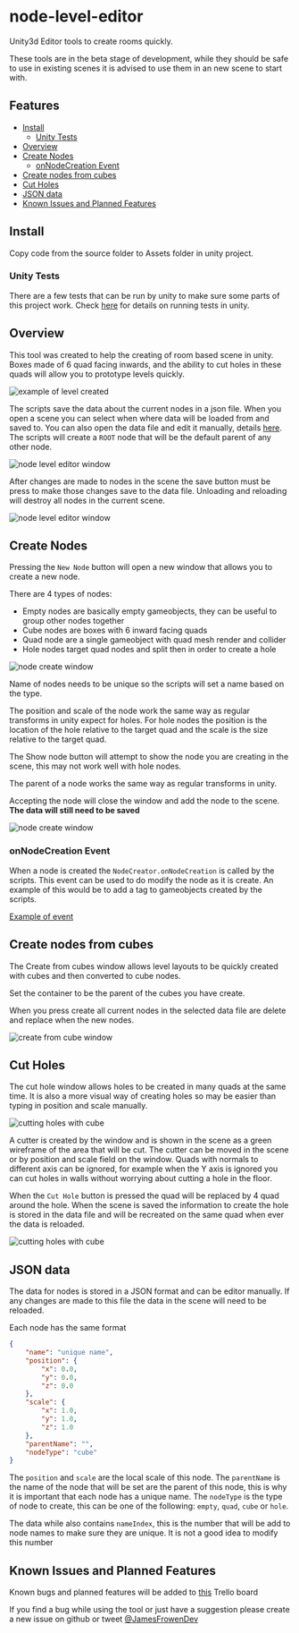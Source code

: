 # node-level-editor

Unity3d Editor tools to create rooms quickly. 

These tools are in the beta stage of development, while they should be safe to use in existing scenes it is advised to use them in an new scene to start with.


## Features

* [Install](#install)
    * [Unity Tests](#test)
* [Overview](#overview)
* [Create Nodes](#create)
    * [onNodeCreation Event](#create_event)
* [Create nodes from cubes](#create_cubes)
* [Cut Holes](#holes)
* [JSON data](#json_data)
* [Known Issues and Planned Features](#known_issues)


## Install <a name="install"></a>

Copy code from the source folder to Assets folder in unity project.


### Unity Tests <a name="test"></a>

There are a few tests that can be run by unity to make sure some parts of this project work. Check [here](https://docs.unity3d.com/Manual/testing-editortestsrunner.html) for details on running tests in unity.


## Overview <a name="overview"></a>

This tool was created to help the creating of room based scene in unity. Boxes made of 6 quad facing inwards, and the ability to cut holes in these quads will allow you to prototype levels quickly. 

![example of level created](https://pbs.twimg.com/media/DTZ3_ZjXkAAwMoZ.jpg)

The scripts save the data about the current nodes in a json file. When you open a scene you can select when where data will be loaded from and saved to. You can also open the data file and edit it manually, details [here](#json_data). The scripts will create a `ROOT` node that will be the default parent of any other node. 

![node level editor window](./docs/node-level-editor-window.jpg)

After changes are made to nodes in the scene the save button must be press to make those changes save to the data file. Unloading and reloading will destroy all nodes in the current scene.

![node level editor window](./docs/node-level-editor-window-loaded.jpg)


## Create Nodes <a name="create"></a>

Pressing the `New Node` button will open a new window that allows you to create a new node.

There are 4 types of nodes:
* Empty nodes are basically empty gameobjects, they can be useful to group other nodes together
* Cube nodes are boxes with 6 inward facing quads
* Quad node are a single gameobject with quad mesh render and collider
* Hole nodes target quad nodes and split then in order to create a hole

![node create window](./docs/node-create-window-types.jpg)

Name of nodes needs to be unique so the scripts will set a name based on the type.

The position and scale of the node work the same way as regular transforms in unity expect for holes. For hole nodes the position is the location of the hole relative to the target quad and the scale is the size relative to the target quad.

The Show node button will attempt to show the node you are creating in the scene, this may not work well with hole nodes.

The parent of a node works the same way as regular transforms in unity.

Accepting the node will close the window and add the node to the scene. **The data will still need to be saved**

![node create window](./docs/node-create-window.jpg)


### onNodeCreation Event <a name="create_event"></a>

When a node is created the `NodeCreator.onNodeCreation` is called by the scripts. This event can be used to do modify the node as it is create. An example of this would be to add a tag to gameobjects created by the scripts.

[Example of event](https://github.com/James-Frowen/node-level-editor/blob/master/EventExamples/NodeLevelEditorEvents.cs)


## Create nodes from cubes <a name="create_cubes"></a>

The Create from cubes window allows level layouts to be quickly created with cubes and then converted to cube nodes.

Set the container to be the parent of the cubes you have create.

When you press create all current nodes in the selected data file are delete and replace when the new nodes.

![create from cube window](./docs/create-from-cube-window.jpg)


## Cut Holes <a name="holes"></a>

The cut hole window allows holes to be created in many quads at the same time. It is also a more visual way of creating holes so may be easier than typing in position and scale manually.

![cutting holes with cube](./docs/cutting-holes.gif)

A cutter is created by the window and is shown in the scene as a green wireframe of the area that will be cut. The cutter can be moved in the scene or by position and scale field on the window. Quads with normals to different axis can be ignored, for example when the Y axis is ignored you can cut holes in walls without worrying about cutting a hole in the floor.

When the `Cut Hole` button is pressed the quad will be replaced by 4 quad around the hole. When the scene is saved the information to create the hole is stored in the data file and will be recreated on the same quad when ever the data is reloaded.

![cutting holes with cube](./docs/hole-cutter-window.jpg)


## JSON data <a name="json_data"></a>

The data for nodes is stored in a JSON format and can be editor manually. If any changes are made to this file the data in the scene will need to be reloaded.

Each node has the same format
```json
{
    "name": "unique name",
    "position": {
        "x": 0.0,
        "y": 0.0,
        "z": 0.0
    },
    "scale": {
        "x": 1.0,
        "y": 1.0,
        "z": 1.0
    },
    "parentName": "",
    "nodeType": "cube"
}
```

The `position` and `scale` are the local scale of this node. The `parentName` is the name of the node that will be set are the parent of this node, this is why it is important that each node has a unique name. The `nodeType` is the type of node to create, this can be one of the following: `empty`, `quad`, `cube` or `hole`.

The data while also contains `nameIndex`, this is the number that will be add to node names to make sure they are unique. It is not a good idea to modify this number


## Known Issues and Planned Features <a name="known_issues"></a>

Known bugs and planned features will be added to [this](https://trello.com/b/juzrW6Ba/node-level-editor) Trello board

If you find a bug while using the tool or just have a suggestion please create a new issue on github or tweet [@JamesFrowenDev](https://twitter.com/JamesFrowenDev) 

